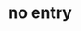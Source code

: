 ---
layout: smileys&emotion
title: no entry
emoji: no_entry
permalink: ⛔.html
image: assets/img/3moji/no_entry.png
---